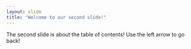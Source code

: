 ```yaml
---
layout: slide
title: "Welcome to our second slide!"
---
```

The second slide is about the table of contents!
Use the left arrow to go back!
